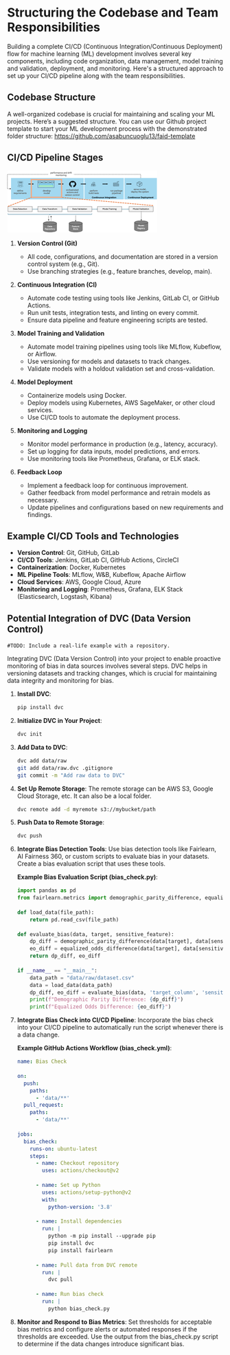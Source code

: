 # Structuring the Codebase and Team Responsibilities

Building a complete CI/CD (Continuous Integration/Continuous Deployment) flow for machine learning (ML) development involves several key components, including code organization, data management, model training and validation, deployment, and monitoring. Here's a structured approach to set up your CI/CD pipeline along with the team responsibilities.

## Codebase Structure

A well-organized codebase is crucial for maintaining and scaling your ML projects. Here’s a suggested structure. You can use our Github project template to start your ML development process with the demonstrated folder structure: <https://github.com/asabuncuoglu13/faid-template>


## CI/CD Pipeline Stages

![](../../media/cicd-detailed.png)

1. **Version Control (Git)**
   - All code, configurations, and documentation are stored in a version control system (e.g., Git).
   - Use branching strategies (e.g., feature branches, develop, main).

2. **Continuous Integration (CI)**
   - Automate code testing using tools like Jenkins, GitLab CI, or GitHub Actions.
   - Run unit tests, integration tests, and linting on every commit.
   - Ensure data pipeline and feature engineering scripts are tested.

3. **Model Training and Validation**
   - Automate model training pipelines using tools like MLflow, Kubeflow, or Airflow.
   - Use versioning for models and datasets to track changes.
   - Validate models with a holdout validation set and cross-validation.

4. **Model Deployment**
   - Containerize models using Docker.
   - Deploy models using Kubernetes, AWS SageMaker, or other cloud services.
   - Use CI/CD tools to automate the deployment process.

5. **Monitoring and Logging**
   - Monitor model performance in production (e.g., latency, accuracy).
   - Set up logging for data inputs, model predictions, and errors.
   - Use monitoring tools like Prometheus, Grafana, or ELK stack.

6. **Feedback Loop**
   - Implement a feedback loop for continuous improvement.
   - Gather feedback from model performance and retrain models as necessary.
   - Update pipelines and configurations based on new requirements and findings.

## Example CI/CD Tools and Technologies

- **Version Control**: Git, GitHub, GitLab
- **CI/CD Tools**: Jenkins, GitLab CI, GitHub Actions, CircleCI
- **Containerization**: Docker, Kubernetes
- **ML Pipeline Tools**: MLflow, W&B, Kubeflow, Apache Airflow
- **Cloud Services**: AWS, Google Cloud, Azure
- **Monitoring and Logging**: Prometheus, Grafana, ELK Stack (Elasticsearch, Logstash, Kibana)

## Potential Integration of DVC (Data Version Control)

```{note}
#TODO: Include a real-life example with a repository.
```

Integrating DVC (Data Version Control) into your project to enable proactive monitoring of bias in data sources involves several steps. DVC helps in versioning datasets and tracking changes, which is crucial for maintaining data integrity and monitoring for bias.

1. **Install DVC**:
   ```bash
   pip install dvc
   ```

2. **Initialize DVC in Your Project**:
   ```bash
   dvc init
   ```

3. **Add Data to DVC**:
   ```bash
   dvc add data/raw
   git add data/raw.dvc .gitignore
   git commit -m "Add raw data to DVC"
   ```

4. **Set Up Remote Storage**:
   The remote storage can be AWS S3, Google Cloud Storage, etc. It can also be a local folder.
   ```bash
   dvc remote add -d myremote s3://mybucket/path
   ```

5. **Push Data to Remote Storage**:
   ```bash
   dvc push
   ```

6. **Integrate Bias Detection Tools**:
   Use bias detection tools like Fairlearn, AI Fairness 360, or custom scripts to evaluate bias in your datasets. Create a bias evaluation script that uses these tools.

   **Example Bias Evaluation Script (bias_check.py)**:
   ```python
   import pandas as pd
   from fairlearn.metrics import demographic_parity_difference, equalized_odds_difference

   def load_data(file_path):
       return pd.read_csv(file_path)

   def evaluate_bias(data, target, sensitive_feature):
       dp_diff = demographic_parity_difference(data[target], data[sensitive_feature])
       eo_diff = equalized_odds_difference(data[target], data[sensitive_feature])
       return dp_diff, eo_diff

   if __name__ == "__main__":
       data_path = "data/raw/dataset.csv"
       data = load_data(data_path)
       dp_diff, eo_diff = evaluate_bias(data, 'target_column', 'sensitive_column')
       print(f"Demographic Parity Difference: {dp_diff}")
       print(f"Equalized Odds Difference: {eo_diff}")
   ```

7. **Integrate Bias Check into CI/CD Pipeline**:
   Incorporate the bias check into your CI/CD pipeline to automatically run the script whenever there is a data change.

   **Example GitHub Actions Workflow (bias_check.yml)**:
   ```yaml
   name: Bias Check

   on:
     push:
       paths:
         - 'data/**'
     pull_request:
       paths:
         - 'data/**'

   jobs:
     bias_check:
       runs-on: ubuntu-latest
       steps:
         - name: Checkout repository
           uses: actions/checkout@v2

         - name: Set up Python
           uses: actions/setup-python@v2
           with:
             python-version: '3.8'

         - name: Install dependencies
           run: |
             python -m pip install --upgrade pip
             pip install dvc
             pip install fairlearn

         - name: Pull data from DVC remote
           run: |
             dvc pull

         - name: Run bias check
           run: |
             python bias_check.py
   ```

8. **Monitor and Respond to Bias Metrics**:
   Set thresholds for acceptable bias metrics and configure alerts or automated responses if the thresholds are exceeded. Use the output from the bias_check.py script to determine if the data changes introduce significant bias.